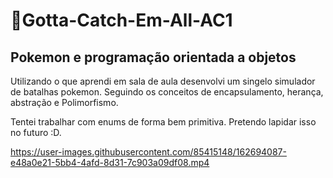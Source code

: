 # 🚀Gotta-Catch-Em-All-AC1
<h2>Pokemon e programação orientada a objetos</h2>

Utilizando o que aprendi em sala de aula desenvolvi um singelo simulador de batalhas pokemon.
Seguindo os conceitos de encapsulamento, herança, abstração e Polimorfismo.

Tentei trabalhar com enums de forma bem primitiva. Pretendo lapidar isso no futuro :D.




https://user-images.githubusercontent.com/85415148/162694087-e48a0e21-5bb4-4afd-8d31-7c903a09df08.mp4

